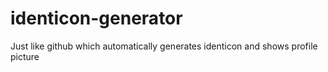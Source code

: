# identicon-generator
Just like github which automatically generates identicon and shows profile picture
